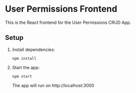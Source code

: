 # User Permissions Frontend

This is the React frontend for the User Permissions CRUD App.

## Setup

1. Install dependencies:
   ```
   npm install
   ```
2. Start the app:
   ```
   npm start
   ```
   The app will run on http://localhost:3000
